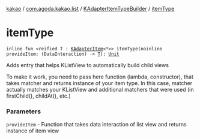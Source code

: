 [kakao](../../index.md) / [com.agoda.kakao.list](../index.md) / [KAdapterItemTypeBuilder](index.md) / [itemType](./item-type.md)

# itemType

`inline fun <reified T : `[`KAdapterItem`](../-k-adapter-item/index.md)`<*>> itemType(noinline provideItem: (DataInteraction) -> `[`T`](item-type.md#T)`): `[`Unit`](https://kotlinlang.org/api/latest/jvm/stdlib/kotlin/-unit/index.html)

Adds entry that helps KListView to automatically build child views

To make it work, you need to pass here function (lambda, constructor), that takes matcher and returns
instance of your item type. In this case, matcher actually matches your KListView and additional
matchers that were used (in firstChild(), childAt(), etc.)

### Parameters

`provideItem` - Function that takes data interaction of list view and returns instance of item view